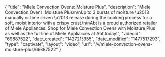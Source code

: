 {
    "title": "Miele Convection Ovens: Moisture Plus",
    "description": "Miele Convection Ovens: Moisture Plus\n\nUp to 3 bursts of moisture \u2013 manually or time driven \u2013 release during the cooking process for a soft, moist interior with a crispy crust.\n\nAbt is a proud authorized retailer of Miele Appliances. Shop for Miele Convection Ovens with Moisture Plus as well as the full line of Miele Appliances at Abt today!",
    "videoid": "69887522",
    "date_created": "1427215955",
    "date_modified": "1477517293",
    "type": "captivate",
    "layout": "video",
    "url": "\/v\/miele-convection-ovens-moisture-plus\/69887522"
}